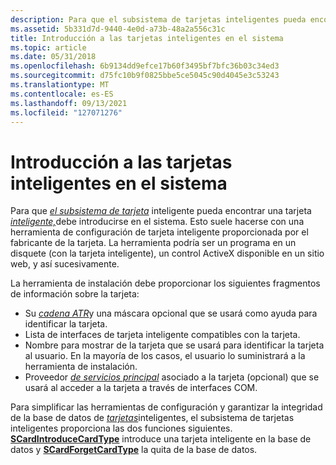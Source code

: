 ```yaml
---
description: Para que el subsistema de tarjetas inteligentes pueda encontrar una tarjeta inteligente, la tarjeta inteligente debe introducirse en el sistema.
ms.assetid: 5b331d7d-9440-4e0d-a73b-48a2a556c31c
title: Introducción a las tarjetas inteligentes en el sistema
ms.topic: article
ms.date: 05/31/2018
ms.openlocfilehash: 6b9134dd9efce17b60f3495bf7bfc36b03c34ed3
ms.sourcegitcommit: d75fc10b9f0825bbe5ce5045c90d4045e3c53243
ms.translationtype: MT
ms.contentlocale: es-ES
ms.lasthandoff: 09/13/2021
ms.locfileid: "127071276"
---
```

# <a name="introducing-smart-cards-to-the-system"></a>Introducción a las tarjetas inteligentes en el sistema

Para que [*el subsistema de tarjeta*](../secgloss/s-gly.md) inteligente pueda encontrar una tarjeta [*inteligente,*](../secgloss/s-gly.md)debe introducirse en el sistema. Esto suele hacerse con una herramienta de configuración de tarjeta inteligente proporcionada por el fabricante de la tarjeta. La herramienta podría ser un programa en un disquete (con la tarjeta inteligente), un control ActiveX disponible en un sitio web, y así sucesivamente.

La herramienta de instalación debe proporcionar los siguientes fragmentos de información sobre la tarjeta:

-   Su [*cadena ATR*](../secgloss/a-gly.md)y una máscara opcional que se usará como ayuda para identificar la tarjeta.
-   Lista de interfaces de tarjeta inteligente compatibles con la tarjeta.
-   Nombre para mostrar de la tarjeta que se usará para identificar la tarjeta al usuario. En la mayoría de los casos, el usuario lo suministrará a la herramienta de instalación.
-   Proveedor [*de servicios principal*](../secgloss/p-gly.md) asociado a la tarjeta (opcional) que se usará al acceder a la tarjeta a través de interfaces COM.

Para simplificar las herramientas de configuración y garantizar la integridad de la base de datos de [*tarjetas*](../secgloss/s-gly.md)inteligentes, el subsistema de tarjetas inteligentes proporciona las dos funciones siguientes. [**SCardIntroduceCardType**](/windows/desktop/api/Winscard/nf-winscard-scardintroducecardtypea) introduce una tarjeta inteligente en la base de datos y [**SCardForgetCardType**](/windows/desktop/api/Winscard/nf-winscard-scardforgetcardtypea) la quita de la base de datos.

 

 
